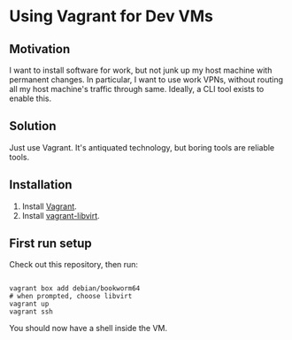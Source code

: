 # Using Vagrant for Dev VMs

## Motivation
I want to install software for work, but not junk up my host machine with permanent changes.
In particular, I want to use work VPNs, without routing all my host machine's traffic through same.
Ideally, a CLI tool exists to enable this.

## Solution
Just use Vagrant. It's antiquated technology, but boring tools are reliable tools.

## Installation

1. Install [Vagrant].
2. Install [vagrant-libvirt](https://github.com/vagrant-libvirt/vagrant-libvirt).

## First run setup

Check out this repository, then run:

```

vagrant box add debian/bookworm64
# when prompted, choose libvirt
vagrant up
vagrant ssh
```

You should now have a shell inside the VM.

[Vagrant]: https://www.vagrantup.com/
